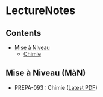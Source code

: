 # LectureNotes

## Contents
- [Mise à Niveau](#mise-à-niveau-màn)
    - [Chimie](https://github.com/hotwraith/LectureNotes/tree/main/MAN/PREPA093)
## Mise à Niveau (MàN)

- PREPA-093 : Chimie ([Latest PDF](https://github.com/hotwraith/LectureNotes/blob/main/MAN/PREPA093/MAN_chimie.pdf))